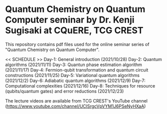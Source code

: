 # Quantum Chemistry on Quantum Computer seminar by Dr. Kenji Sugisaki at CQuERE, TCG CREST

This repository contains pdf files used for the online seminar series of "Quantum Chemistry on Quantum Computer". 

<< SCHEDULE >>
Day-1: General introduction (2021/10/28)
Day-2: Quantum algorithms (2021/11/11)
Day-3: Quantun phase estimation algorithm (2021/11/17)
Day-4: Fermion-qubit transformation and quantum circuit constructions (2021/11/25)
Day-5: Variational quantum algorithms (2021/12/2)
Day-6: Adiabatic quantum algorithms (2021/12/9)
Day-7: Computational complexities (2021/12/16)
Day-8: Techniques for resource (qubits/quantum gates) and error reductions (2021/12/23)

The lecture videos are available from TCG CREST's YouTube channel (https://www.youtube.com/channel/UClSrgcVpVYM1J6PSeNyHXaA)
